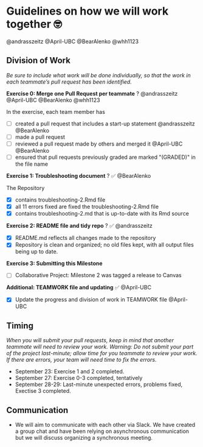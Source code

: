# Guidelines on how we will work together  🤓

@andrasszeitz
@April-UBC
@BearAlenko
@whh1123

 ## Division of Work
 _Be sure to include what work will be done individually, so that the work in each teammate’s pull request has been identified._
 
**Exercise 0: Merge one Pull Request per teammate** ? @andrasszeitz @April-UBC @BearAlenko @whh1123

In the exercise, each team member has

   - [ ] created a pull request that includes a start-up statement @andrasszeitz @BearAlenko
   - [ ] made a pull request
   - [ ] reviewed a pull request made by others and merged it @April-UBC @BearAlenko
   - [ ] ensured that pull requests previously graded are marked "(GRADED)" in the file name

**Exercise 1: Troubleshooting document** ? ✅ @BearAlenko

The Repository

   - [x] contains troubleshooting-2.Rmd file
   - [x] all 11 errors fixed are fixed the troubleshooting-2.Rmd file
   - [x] contains troubleshooting-2.md that is up-to-date with its Rmd source

**Exercise 2: README file and tidy repo** ? ✅ @andrasszeitz

   - [x] README.md reflects all changes made to the repository
   - [x] Repository is clean and organized; no old files kept, with all output files being up to date.

**Exercise 3: Submitting this Milestone** 

   - [ ] Collaborative Project: Milestone 2 was tagged a release to Canvas

**Additional: TEAMWORK file and updating** ✅ @April-UBC

   - [x] Update the progress and division of work in TEAMWORK file  @April-UBC
   

## Timing

_When you will submit your pull requests, keep in mind that another teammate will need to review your work. Warning: Do not submit your part of the project last-minute; allow time for you teammate to review your work. If there are errors, your team will need time to fix the errors._

  * September 23: Exercise 1 and 2 completed.
  * September 27: Exercise 0-3 completed, tentatively
  * September 28-29: Last-minute unexpected errors, problems fixed, Exectise 3 completed.
    
## Communication

  * We will aim to communicate with each other via Slack. We have created a group chat and have been relying on asynchronous communication but we will discuss organizing a synchronous meeting.

 

